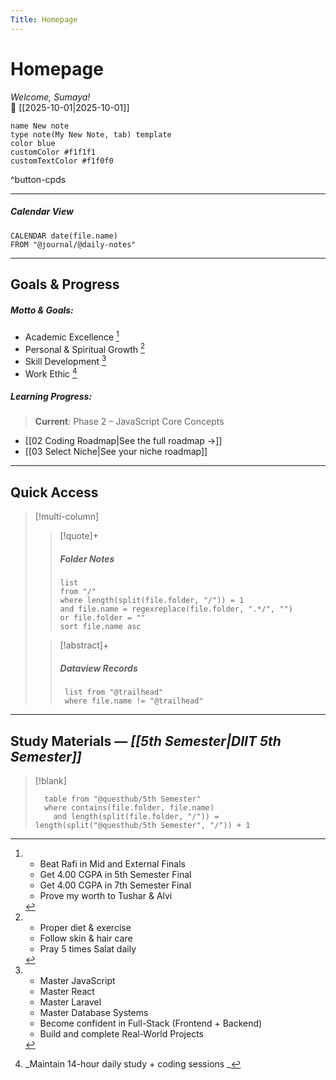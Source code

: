 ```yaml
---
Title: Homepage
---
```

# Homepage

_Welcome, Sumaya!_  
📅 [[2025-10-01|2025-10-01]]  

```button
name New note
type note(My New Note, tab) template
color blue
customColor #f1f1f1
customTextColor #f1f0f0
```
^button-cpds

---

##### Calendar View

```dataview
CALENDAR date(file.name)
FROM "@journal/@daily-notes"
```

---

## Goals & Progress

 ##### Motto & Goals:

- Academic Excellence [^1]
- Personal & Spiritual Growth [^2]
- Skill Development [^3]
- Work Ethic [^4]
 
 ##### Learning Progress:
 
> **Current**: Phase 2 – JavaScript Core Concepts 

- [[02 Coding Roadmap|See the full roadmap →]]
- [[03 Select Niche|See your niche roadmap]]



---

## Quick Access

> [!multi-column]
> 
>> [!quote]+ 
>> ##### Folder Notes
>> ```dataview
>> list
>> from "/"
>> where length(split(file.folder, "/")) = 1
>> and file.name = regexreplace(file.folder, ".*/", "")
>> or file.folder = ""
>> sort file.name asc
>> ```
>
>> [!abstract]+
>> ##### Dataview Records
>> ```dataview
>> 	list from "@trailhead"
>> 	where file.name != "@trailhead"
>>```

---

## Study Materials — _[[5th Semester|DIIT 5th Semester]]_

> [!blank]
> ```dataview
> 	table from "@questhub/5th Semester"
> 	where contains(file.folder, file.name)
> 	  and length(split(file.folder, "/")) = length(split("@questhub/5th Semester", "/")) + 1
>  ```

[^1]: - Beat Rafi in Mid and External Finals  
	- Get 4.00 CGPA in 5th Semester Final  
	- Get 4.00 CGPA in 7th Semester Final  
	- Prove my worth to Tushar & Alvi  

[^2]: - Proper diet & exercise
	- Follow skin & hair care 
	- Pray 5 times Salat daily

[^3]:  - Master JavaScript  
	 - Master React  
	 - Master Laravel  
	 - Master Database Systems  
	 - Become confident in Full-Stack (Frontend + Backend)  
	 - Build and complete Real-World Projects  

[^4]: _Maintain 14-hour daily study + coding sessions _
